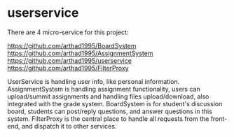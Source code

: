 # userservice
There are 4 micro-service for this project:

https://github.com/arthad1995/BoardSystem
https://github.com/arthad1995/AssignmentSystem
https://github.com/arthad1995/userservice
https://github.com/arthad1995/FilterProxy


UserService is handling user info, like personal information.
AssignmentSystem is handling assignment functionality, users can upload/summit assignments and handling files upload/download, also integrated with the grade system.
BoardSystem is for student's discussion board, students can post/reply questions, and answer questions in this system.
FilterProxy is the central place to handle all requests from the front-end, and dispatch it to other services.


